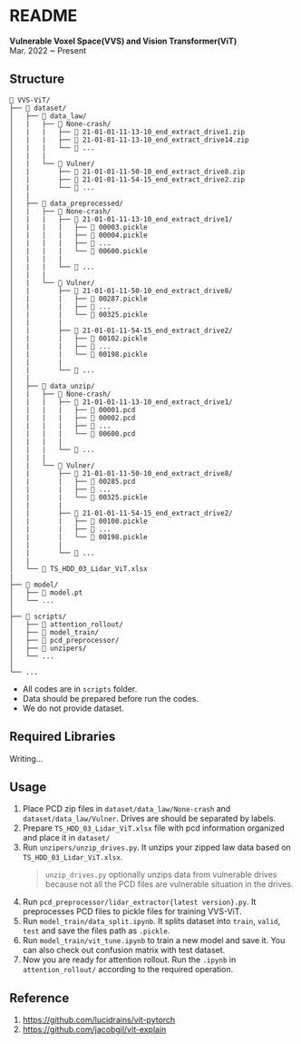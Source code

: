 # README

**Vulnerable Voxel Space(VVS) and Vision Transformer(ViT)**    
Mar. 2022 ~ Present

## Structure
```
📂 VVS-ViT/
├── 📂 dataset/
│   ├── 📂 data_law/
│   |	├── 📂 None-crash/
│   |	|	├── 📄 21-01-01-11-13-10_end_extract_drive1.zip
│   |	|	├── 📄 21-01-01-11-13-10_end_extract_drive14.zip
│   |	|	└── 📄 ...
│   |	|	
│   |	└── 📂 Vulner/
│   |		├── 📄 21-01-01-11-50-10_end_extract_drive8.zip
│   |		├── 📄 21-01-01-11-54-15_end_extract_drive2.zip
│   |		└── 📄 ...
│   |
│   ├── 📂 data_preprocessed/
│   |	├── 📂 None-crash/
│   |	|	├── 📂 21-01-01-11-13-10_end_extract_drive1/
│   |	|	|	├── 📄 00003.pickle
│   |	|	|	├── 📄 00004.pickle
│   |	|	|	├── 📄 ...
│   |	|	|	└── 📄 00600.pickle
│   |	|	|
│   |	|	└── 📂 ...
│   |	|
│   |	└── 📂 Vulner/
│   |		├── 📂 21-01-01-11-50-10_end_extract_drive8/
│   |		|	├── 📄 00287.pickle
│   |		|	├── 📄 ...
│   |		|	└── 📄 00325.pickle
│   |		|
│   |		├── 📂 21-01-01-11-54-15_end_extract_drive2/
│   |		|	├── 📄 00102.pickle
│   |		|	├── 📄 ...
│   |		|	└── 📄 00198.pickle
│   |		|
│   |		└── 📂 ...
│   |
│   ├── 📂 data_unzip/
│   |	├── 📂 None-crash/
│   |	|	├── 📂 21-01-01-11-13-10_end_extract_drive1/
│   |	|	|	├── 📄 00001.pcd
│   |	|	|	├── 📄 00002.pcd
│   |	|	|	├── 📄 ...
│   |	|	|	└── 📄 00600.pcd
│   |	|	|
│   |	|	└── 📂 ...
│   |	|
│   |	└── 📂 Vulner/
│   |		├── 📂 21-01-01-11-50-10_end_extract_drive8/
│   |		|	├── 📄 00285.pcd
│   |		|	├── 📄 ...
│   |		|	└── 📄 00325.pickle
│   |		|
│   |		├── 📂 21-01-01-11-54-15_end_extract_drive2/
│   |		|	├── 📄 00100.pickle
│   |		|	├── 📄 ...
│   |		|	└── 📄 00198.pickle
│   |		|
│   |		└── 📂 ...
│   |
│   └── 📄 TS_HDD_03_Lidar_ViT.xlsx
|
├── 📂 model/
│   ├── 🤖 model.pt
│   └── ...
│
├── 📂 scripts/
│   ├── 📂 attention_rollout/
│   ├── 📂 model_train/
│   ├── 📂 pcd_preprocessor/
│   ├── 📂 unzipers/
│   └── ...
│
└── ...
```
* All codes are in `scripts` folder.
* Data should be prepared before run the codes.
* We do not provide dataset.

## Required Libraries

Writing...

## Usage

1. Place PCD zip files in `dataset/data_law/None-crash` and `dataset/data_law/Vulner`. Drives are should be separated by labels.
2. Prepare `TS_HDD_03_Lidar_ViT.xlsx` file with pcd information organized and place it in `dataset/`
3. Run `unzipers/unzip_drives.py`. It unzips your zipped law data based on `TS_HDD_03_Lidar_ViT.xlsx`. 
	> `unzip_drives.py` optionally unzips data from vulnerable drives because not all the PCD files are vulnerable situation in the drives.
4. Run `pcd_preprocessor/lidar_extractor{latest version}.py`. It preprocesses PCD files to pickle files for training VVS-ViT.
5. Run `model_train/data_split.ipynb`. It splits dataset into `train`, `valid`, `test` and save the files path as `.pickle`.
6. Run `model_train/vit_tune.ipynb` to train a new model and save it. You can also check out confusion matrix with test dataset.
7. Now you are ready for attention rollout. Run the `.ipynb` in `attention_rollout/` according to the required operation.

## Reference
1. https://github.com/lucidrains/vit-pytorch
2. https://github.com/jacobgil/vit-explain